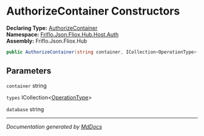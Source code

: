 ﻿<!--  
  <auto-generated>   
    The contents of this file were generated by a tool.  
    Changes to this file may be list if the file is regenerated  
  </auto-generated>   
-->

# AuthorizeContainer Constructors

**Declaring Type:** [AuthorizeContainer](../index.md)  
**Namespace:** [Friflo.Json.Fliox.Hub.Host.Auth](../../index.md)  
**Assembly:** Friflo.Json.Fliox.Hub

```csharp
public AuthorizeContainer(string container, ICollection<OperationType> types, string database);
```

## Parameters

`container`  string

`types`  ICollection\<[OperationType](../../Rights/OperationType/index.md)\>

`database`  string

___

*Documentation generated by [MdDocs](https://github.com/ap0llo/mddocs)*
